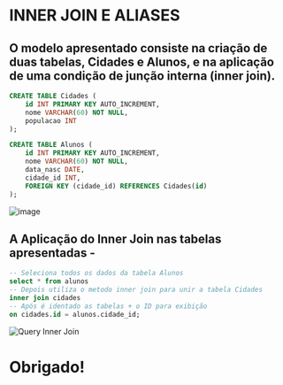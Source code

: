 # INNER JOIN E ALIASES

## O modelo apresentado consiste na criação de duas tabelas, Cidades e Alunos, e na aplicação de uma condição de junção interna (inner join).

```SQL
CREATE TABLE Cidades (
    id INT PRIMARY KEY AUTO_INCREMENT,
    nome VARCHAR(60) NOT NULL,
    populacao INT
);

CREATE TABLE Alunos (
    id INT PRIMARY KEY AUTO_INCREMENT,
    nome VARCHAR(60) NOT NULL,
    data_nasc DATE,
    cidade_id INT,
    FOREIGN KEY (cidade_id) REFERENCES Cidades(id)
);

```
![image](https://github.com/AndreFelipefer/Alunos-e-Cidades-INNER-JOIN-E-ALIASES-/assets/129207232/358778f6-eb9b-44af-bbab-fda29ed28ee3)


## A Aplicação do Inner Join nas tabelas apresentadas -
```SQL
-- Seleciona todos os dados da tabela Alunos
select * from alunos 
-- Depois utiliza o metodo inner join para unir a tabela Cidades
inner join cidades
-- Após é identado as tabelas + o ID para exibição
on cidades.id = alunos.cidade_id;
```
![Query Inner Join](https://github.com/AndreFelipefer/Alunos-e-Cidades-INNER-JOIN-E-ALIASES-/assets/129207232/21134479-bd67-4e84-8dd8-e2de97a695f0)

# Obrigado!
